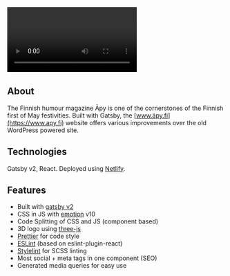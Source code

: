<div class="markdown-video">
  <video autoplay>
    <source src="videos/apy-fi.webm" type='video/webm' />
    <source src="videos/apy-fi.mp4" type='video/mp4' />
    <img src="images/apy-fi.png" title="Your browser does not support the <video> tag">
  </video>
</div>

## About 
The Finnish humour magazine Äpy is one of the cornerstones of the Finnish first of May festivities. Built with Gatsby, the [www.äpy.fi](https://www.apy.fi) website offers various improvements over the old WordPress powered site.

## Technologies
Gatsby v2, React. Deployed using [Netlify](https://www.netlify.com/).

## Features
- Built with [gatsby v2](https://www.gatsbyjs.org/)
- CSS in JS with [emotion](https://emotion.sh/docs/introduction) v10
- Code Splitting of CSS and JS (component based)
- 3D logo using [three-js](https://threejs.org/)
- [Prettier](https://prettier.io/) for code style
- [ESLint](https://eslint.org/) (based on eslint-plugin-react)
- [Stylelint](https://stylelint.io/) for SCSS linting
- Most social + meta tags in one component (SEO)
- Generated media queries for easy use
